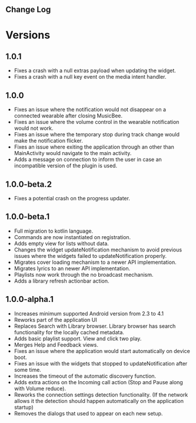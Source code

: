 Change Log
-----------

# Versions

## 1.0.1
- Fixes a crash with a null extras payload when updating the widget.
- Fixes a crash with a null key event on the media intent handler.

## 1.0.0
- Fixes an issue where the notification would not disappear on a connected wearable after closing MusicBee.
- Fixes an issue where the volume control in the wearable notification would not work.
- Fixes an issue where the temporary stop during track change would make the notification flicker.
- Fixes an issue where exiting the application through an other than MainActivity would navigate to the main activity.
- Adds a message on connection to inform the user in case an incompatible version of the plugin is used.

## 1.0.0-beta.2
- Fixes a potential crash on the progress updater.

## 1.0.0-beta.1
- Full migration to kotlin language.
- Commands are now instantiated on registration.
- Adds empty view for lists without data.
- Changes the widget updateNotification mechanism to avoid previous issues where the widgets failed to updateNotification properly.
- Migrates cover loading mechanism to a newer API implementation.
- Migrates lyrics to an newer API implementation.
- Playlists now work through the no broadcast mechanism.
- Adds a library refresh actionbar action.

## 1.0.0-alpha.1
- Increases minimum supported Android version from 2.3 to 4.1
- Reworks part of the application UI
- Replaces Search with Library browser. Library browser has search functionality for the locally cached metadata.
- Adds basic playlist support. View and click two play.
- Merges Help and Feedback views.
- Fixes an issue where the application would start automatically on device boot.
- Fixes an issue with the widgets that stopped to updateNotification after some time.
- Increases the timeout of the automatic discovery function.
- Adds extra actions on the Incoming call action (Stop and Pause along with Volume reduce).
- Reworks the connection settings detection functionality. (If the network allows it the detection should happen automatically on the application startup)
- Removes the dialogs that used to appear on each new setup.
